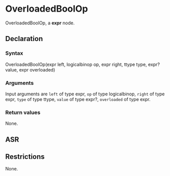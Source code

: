 <!-- This is an automatically generated file. Do not edit it manually. -->

# OverloadedBoolOp

OverloadedBoolOp, a **expr** node.

## Declaration

### Syntax

OverloadedBoolOp(expr left, logicalbinop op, expr right, ttype type, expr? value, expr overloaded)

### Arguments
Input arguments are `left` of type expr, `op` of type logicalbinop, `right` of type expr, `type` of type ttype, `value` of type expr?, `overloaded` of type expr.

### Return values

None.

## ASR

<!-- Generate ASR using pickle. -->

## Restrictions

<!-- Generated from asr_verify.cpp. -->
None.